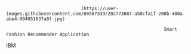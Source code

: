                                 (https://user-images.githubusercontent.com/88587339/202773087-a58cfa1f-208b-480a-abe4-004051837a8f.jpg)

                                                               Smart Fashion Recommender Application

IBM
